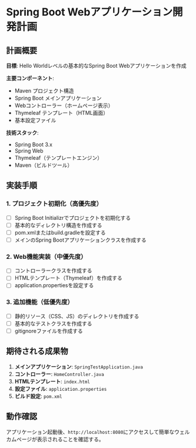 # Spring Boot Webアプリケーション開発計画

## 計画概要

**目標**: Hello Worldレベルの基本的なSpring Boot Webアプリケーションを作成

**主要コンポーネント**:
- Maven プロジェクト構造
- Spring Boot メインアプリケーション
- Webコントローラー（ホームページ表示）
- Thymeleaf テンプレート（HTML画面）
- 基本設定ファイル

**技術スタック**:
- Spring Boot 3.x
- Spring Web
- Thymeleaf（テンプレートエンジン）
- Maven（ビルドツール）

## 実装手順

### 1. プロジェクト初期化（高優先度）
- [ ] Spring Boot Initializrでプロジェクトを初期化する
- [ ] 基本的なディレクトリ構造を作成する
- [ ] pom.xmlまたはbuild.gradleを設定する
- [ ] メインのSpring Bootアプリケーションクラスを作成する

### 2. Web機能実装（中優先度）
- [ ] コントローラークラスを作成する
- [ ] HTMLテンプレート（Thymeleaf）を作成する
- [ ] application.propertiesを設定する

### 3. 追加機能（低優先度）
- [ ] 静的リソース（CSS、JS）のディレクトリを作成する
- [ ] 基本的なテストクラスを作成する
- [ ] gitignoreファイルを作成する

## 期待される成果物

1. **メインアプリケーション**: `SpringTestApplication.java`
2. **コントローラー**: `HomeController.java`
3. **HTMLテンプレート**: `index.html`
4. **設定ファイル**: `application.properties`
5. **ビルド設定**: `pom.xml`

## 動作確認

アプリケーション起動後、`http://localhost:8080`にアクセスして簡単なウェルカムページが表示されることを確認する。